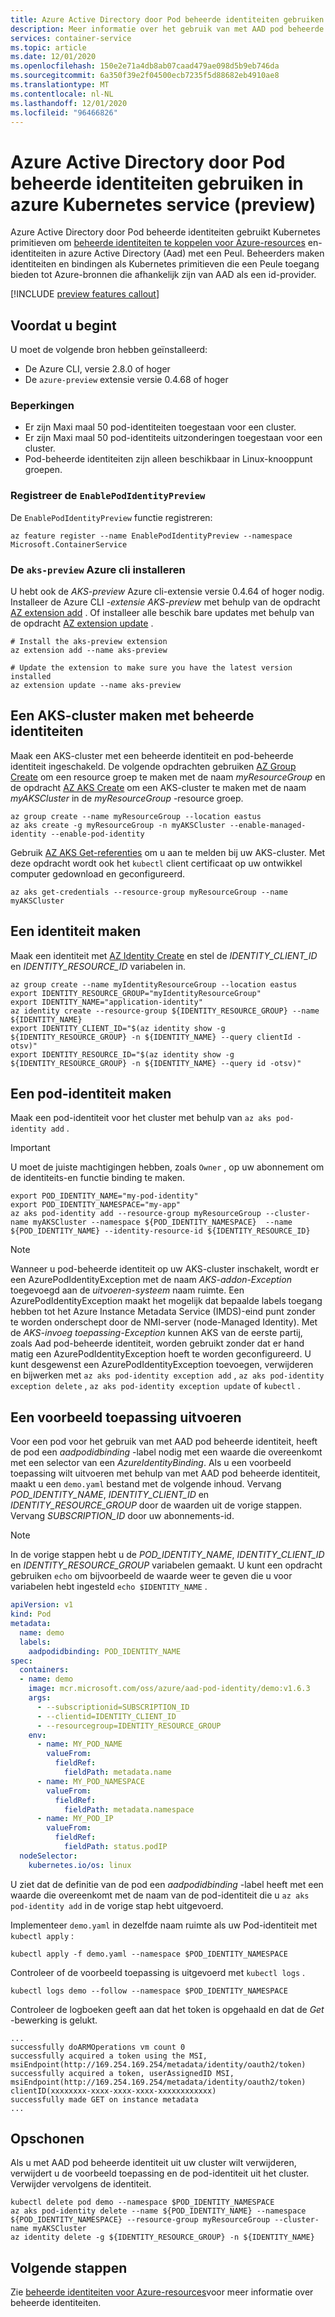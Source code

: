 ```yaml
---
title: Azure Active Directory door Pod beheerde identiteiten gebruiken in azure Kubernetes service (preview)
description: Meer informatie over het gebruik van met AAD pod beheerde beheerde identiteiten in azure Kubernetes service (AKS)
services: container-service
ms.topic: article
ms.date: 12/01/2020
ms.openlocfilehash: 150e2e71a4db8ab07caad479ae098d5b9eb746da
ms.sourcegitcommit: 6a350f39e2f04500ecb7235f5d88682eb4910ae8
ms.translationtype: MT
ms.contentlocale: nl-NL
ms.lasthandoff: 12/01/2020
ms.locfileid: "96466826"
---
```

# <a name="use-azure-active-directory-pod-managed-identities-in-azure-kubernetes-service-preview"></a>Azure Active Directory door Pod beheerde identiteiten gebruiken in azure Kubernetes service (preview)

Azure Active Directory door Pod beheerde identiteiten gebruikt Kubernetes primitieven om [beheerde identiteiten te koppelen voor Azure-resources][az-managed-identities] en-identiteiten in azure Active Directory (Aad) met een Peul. Beheerders maken identiteiten en bindingen als Kubernetes primitieven die een Peule toegang bieden tot Azure-bronnen die afhankelijk zijn van AAD als een id-provider.

[!INCLUDE [preview features callout](./includes/preview/preview-callout.md)]

## <a name="before-you-begin"></a>Voordat u begint

U moet de volgende bron hebben geïnstalleerd:

* De Azure CLI, versie 2.8.0 of hoger
* De `azure-preview` extensie versie 0.4.68 of hoger

### <a name="limitations"></a>Beperkingen

* Er zijn Maxi maal 50 pod-identiteiten toegestaan voor een cluster.
* Er zijn Maxi maal 50 pod-identiteits uitzonderingen toegestaan voor een cluster.
* Pod-beheerde identiteiten zijn alleen beschikbaar in Linux-knooppunt groepen.

### <a name="register-the-enablepodidentitypreview"></a>Registreer de `EnablePodIdentityPreview`

De `EnablePodIdentityPreview` functie registreren:

```azurecli
az feature register --name EnablePodIdentityPreview --namespace Microsoft.ContainerService
```

### <a name="install-the-aks-preview-azure-cli"></a>De `aks-preview` Azure cli installeren

U hebt ook de *AKS-preview* Azure cli-extensie versie 0.4.64 of hoger nodig. Installeer de Azure CLI *-extensie AKS-preview* met behulp van de opdracht [AZ extension add][az-extension-add] . Of installeer alle beschik bare updates met behulp van de opdracht [AZ extension update][az-extension-update] .

```azurecli-interactive
# Install the aks-preview extension
az extension add --name aks-preview

# Update the extension to make sure you have the latest version installed
az extension update --name aks-preview
```

## <a name="create-an-aks-cluster-with-managed-identities"></a>Een AKS-cluster maken met beheerde identiteiten

Maak een AKS-cluster met een beheerde identiteit en pod-beheerde identiteit ingeschakeld. De volgende opdrachten gebruiken [AZ Group Create][az-group-create] om een resource groep te maken met de naam *myResourceGroup* en de opdracht [AZ AKS Create][az-aks-create] om een AKS-cluster te maken met de naam *myAKSCluster* in de *myResourceGroup* -resource groep.

```azurecli-interactive
az group create --name myResourceGroup --location eastus
az aks create -g myResourceGroup -n myAKSCluster --enable-managed-identity --enable-pod-identity
```

Gebruik [AZ AKS Get-referenties][az-aks-get-credentials] om u aan te melden bij uw AKS-cluster. Met deze opdracht wordt ook het `kubectl` client certificaat op uw ontwikkel computer gedownload en geconfigureerd.

```azurecli-interactive
az aks get-credentials --resource-group myResourceGroup --name myAKSCluster
```

## <a name="create-an-identity"></a>Een identiteit maken

Maak een identiteit met [AZ Identity Create][az-identity-create] en stel de *IDENTITY_CLIENT_ID* en *IDENTITY_RESOURCE_ID* variabelen in.

```azurecli-interactive
az group create --name myIdentityResourceGroup --location eastus
export IDENTITY_RESOURCE_GROUP="myIdentityResourceGroup"
export IDENTITY_NAME="application-identity"
az identity create --resource-group ${IDENTITY_RESOURCE_GROUP} --name ${IDENTITY_NAME}
export IDENTITY_CLIENT_ID="$(az identity show -g ${IDENTITY_RESOURCE_GROUP} -n ${IDENTITY_NAME} --query clientId -otsv)"
export IDENTITY_RESOURCE_ID="$(az identity show -g ${IDENTITY_RESOURCE_GROUP} -n ${IDENTITY_NAME} --query id -otsv)"
```

## <a name="create-a-pod-identity"></a>Een pod-identiteit maken

Maak een pod-identiteit voor het cluster met behulp van `az aks pod-identity add` .

> [!IMPORTANT]
> U moet de juiste machtigingen hebben, zoals `Owner` , op uw abonnement om de identiteits-en functie binding te maken.

```azurecli-interactive
export POD_IDENTITY_NAME="my-pod-identity"
export POD_IDENTITY_NAMESPACE="my-app"
az aks pod-identity add --resource-group myResourceGroup --cluster-name myAKSCluster --namespace ${POD_IDENTITY_NAMESPACE}  --name ${POD_IDENTITY_NAME} --identity-resource-id ${IDENTITY_RESOURCE_ID}
```

> [!NOTE]
> Wanneer u pod-beheerde identiteit op uw AKS-cluster inschakelt, wordt er een AzurePodIdentityException met de naam *AKS-addon-Exception* toegevoegd aan de *uitvoeren-systeem* naam ruimte. Een AzurePodIdentityException maakt het mogelijk dat bepaalde labels toegang hebben tot het Azure Instance Metadata Service (IMDS)-eind punt zonder te worden onderschept door de NMI-server (node-Managed Identity). Met de *AKS-invoeg toepassing-Exception* kunnen AKS van de eerste partij, zoals Aad pod-beheerde identiteit, worden gebruikt zonder dat er hand matig een AzurePodIdentityException hoeft te worden geconfigureerd. U kunt desgewenst een AzurePodIdentityException toevoegen, verwijderen en bijwerken met `az aks pod-identity exception add` , `az aks pod-identity exception delete` , `az aks pod-identity exception update` of `kubectl` .

## <a name="run-a-sample-application"></a>Een voorbeeld toepassing uitvoeren

Voor een pod voor het gebruik van met AAD pod beheerde identiteit, heeft de pod een *aadpodidbinding* -label nodig met een waarde die overeenkomt met een selector van een *AzureIdentityBinding*. Als u een voorbeeld toepassing wilt uitvoeren met behulp van met AAD pod beheerde identiteit, maakt u een `demo.yaml` bestand met de volgende inhoud. Vervang *POD_IDENTITY_NAME*, *IDENTITY_CLIENT_ID* en *IDENTITY_RESOURCE_GROUP* door de waarden uit de vorige stappen. Vervang *SUBSCRIPTION_ID* door uw abonnements-id.

> [!NOTE]
> In de vorige stappen hebt u de *POD_IDENTITY_NAME*, *IDENTITY_CLIENT_ID* en *IDENTITY_RESOURCE_GROUP* variabelen gemaakt. U kunt een opdracht gebruiken `echo` om bijvoorbeeld de waarde weer te geven die u voor variabelen hebt ingesteld `echo $IDENTITY_NAME` .

```yml
apiVersion: v1
kind: Pod
metadata:
  name: demo
  labels:
    aadpodidbinding: POD_IDENTITY_NAME
spec:
  containers:
  - name: demo
    image: mcr.microsoft.com/oss/azure/aad-pod-identity/demo:v1.6.3
    args:
      - --subscriptionid=SUBSCRIPTION_ID
      - --clientid=IDENTITY_CLIENT_ID
      - --resourcegroup=IDENTITY_RESOURCE_GROUP
    env:
      - name: MY_POD_NAME
        valueFrom:
          fieldRef:
            fieldPath: metadata.name
      - name: MY_POD_NAMESPACE
        valueFrom:
          fieldRef:
            fieldPath: metadata.namespace
      - name: MY_POD_IP
        valueFrom:
          fieldRef:
            fieldPath: status.podIP
  nodeSelector:
    kubernetes.io/os: linux
```

U ziet dat de definitie van de pod een *aadpodidbinding* -label heeft met een waarde die overeenkomt met de naam van de pod-identiteit die u `az aks pod-identity add` in de vorige stap hebt uitgevoerd.

Implementeer `demo.yaml` in dezelfde naam ruimte als uw Pod-identiteit met `kubectl apply` :

```azurecli-interactive
kubectl apply -f demo.yaml --namespace $POD_IDENTITY_NAMESPACE
```

Controleer of de voorbeeld toepassing is uitgevoerd met `kubectl logs` .

```azurecli-interactive
kubectl logs demo --follow --namespace $POD_IDENTITY_NAMESPACE
```

Controleer de logboeken geeft aan dat het token is opgehaald en dat de *Get* -bewerking is gelukt.
 
```output
...
successfully doARMOperations vm count 0
successfully acquired a token using the MSI, msiEndpoint(http://169.254.169.254/metadata/identity/oauth2/token)
successfully acquired a token, userAssignedID MSI, msiEndpoint(http://169.254.169.254/metadata/identity/oauth2/token) clientID(xxxxxxxx-xxxx-xxxx-xxxx-xxxxxxxxxxxx)
successfully made GET on instance metadata
...
```

## <a name="clean-up"></a>Opschonen

Als u met AAD pod beheerde identiteit uit uw cluster wilt verwijderen, verwijdert u de voorbeeld toepassing en de pod-identiteit uit het cluster. Verwijder vervolgens de identiteit.

```azurecli-interactive
kubectl delete pod demo --namespace $POD_IDENTITY_NAMESPACE
az aks pod-identity delete --name ${POD_IDENTITY_NAME} --namespace ${POD_IDENTITY_NAMESPACE} --resource-group myResourceGroup --cluster-name myAKSCluster
az identity delete -g ${IDENTITY_RESOURCE_GROUP} -n ${IDENTITY_NAME}
```

## <a name="next-steps"></a>Volgende stappen

Zie [beheerde identiteiten voor Azure-resources][az-managed-identities]voor meer informatie over beheerde identiteiten.

<!-- LINKS - external -->
[az-aks-create]: /cli/azure/aks?view=azure-cli-latest#az-aks-create
[az-aks-get-credentials]: /cli/azure/aks?view=azure-cli-latest#az-aks-get-credentials
[az-extension-add]: /cli/azure/extension?view=azure-cli-latest#az-extension-add&preserve-view=true
[az-extension-update]: /cli/azure/extension?view=azure-cli-latest#az-extension-update&preserve-view=true
[az-group-create]: /cli/azure/group#az-group-create
[az-identity-create]: /cli/azure/identity?view=azure-cli-latest#az_identity_create
[az-managed-identities]: ../active-directory/managed-identities-azure-resources/overview.md
[az-role-assignment-create]: /cli/azure/role/assignment?view=azure-cli-latest#az_role_assignment_create
